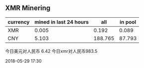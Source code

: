 ## XMR Minering

|currency|mined in last 24 hours|all|in pool|
|---|---|---|---|
|XMR|0.005|0.192|0.089|
|CNY|5.103|188.765|87.793|

今日美元对人民币 6.42	今日xmr对人民币983.5


2018-05-29 17:30